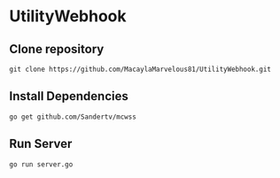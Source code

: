 # UtilityWebhook
## Clone repository
`git clone https://github.com/MacaylaMarvelous81/UtilityWebhook.git`
## Install Dependencies
`go get github.com/Sandertv/mcwss`
## Run Server
`go run server.go`